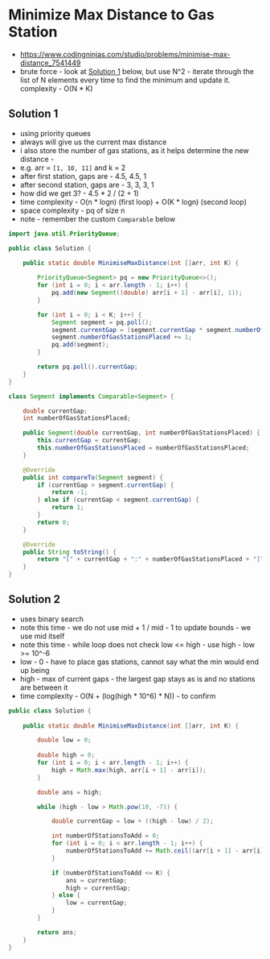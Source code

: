 # Minimize Max Distance to Gas Station

- https://www.codingninjas.com/studio/problems/minimise-max-distance_7541449
- brute force - look at [Solution 1](#solution-1) below, but use N^2 - iterate through the list of N elements every time to find the minimum and update it. complexity - O(N * K)

## Solution 1

- using priority queues
- always will give us the current max distance
- i also store the number of gas stations, as it helps determine the new distance - 
- e.g. arr = `[1, 10, 11]` and k = 2
- after first station, gaps are - 4.5, 4.5, 1
- after second station, gaps are - 3, 3, 3, 1
- how did we get 3? - 4.5 * 2 / (2 + 1)
- time complexity - O(n * logn) (first loop) + O(K * logn) (second loop)
- space complexity - pq of size n
- note - remember the custom `Comparable` below

```java
import java.util.PriorityQueue;

public class Solution {

    public static double MinimiseMaxDistance(int []arr, int K) {
        
        PriorityQueue<Segment> pq = new PriorityQueue<>();
        for (int i = 0; i < arr.length - 1; i++) {
            pq.add(new Segment((double) arr[i + 1] - arr[i], 1));
        }

        for (int i = 0; i < K; i++) {
            Segment segment = pq.poll();
            segment.currentGap = (segment.currentGap * segment.numberOfGasStationsPlaced) / (segment.numberOfGasStationsPlaced + 1.0);
            segment.numberOfGasStationsPlaced += 1;
            pq.add(segment);
        }

        return pq.poll().currentGap;
    }
}

class Segment implements Comparable<Segment> {

    double currentGap;
    int numberOfGasStationsPlaced;

    public Segment(double currentGap, int numberOfGasStationsPlaced) {
        this.currentGap = currentGap;
        this.numberOfGasStationsPlaced = numberOfGasStationsPlaced;
    }

    @Override
    public int compareTo(Segment segment) {
        if (currentGap > segment.currentGap) {
            return -1;
        } else if (currentGap < segment.currentGap) {
            return 1;
        }
        return 0;
    }

    @Override
    public String toString() {
        return "[" + currentGap + ":" + numberOfGasStationsPlaced + "]";
    }
}
```

## Solution 2

- uses binary search
- note this time - we do not use mid + 1 / mid - 1 to update bounds - we use mid itself
- note this time - while loop does not check low <= high - use high - low >= 10^-6
- low - 0 - have to place gas stations, cannot say what the min would end up being
- high - max of current gaps - the largest gap stays as is and no stations are between it
- time complexity - O(N + (log(high * 10^6) * N)) - to confirm

```java
public class Solution {
    
    public static double MinimiseMaxDistance(int []arr, int K) {

        double low = 0;
        
        double high = 0;
        for (int i = 0; i < arr.length - 1; i++) {
            high = Math.max(high, arr[i + 1] - arr[i]);
        }

        double ans = high;

        while (high - low > Math.pow(10, -7)) {

            double currentGap = low + ((high - low) / 2);

            int numberOfStationsToAdd = 0;
            for (int i = 0; i < arr.length - 1; i++) {
                numberOfStationsToAdd += Math.ceil((arr[i + 1] - arr[i]) / currentGap) - 1;
            }

            if (numberOfStationsToAdd <= K) {
                ans = currentGap;
                high = currentGap;
            } else {
                low = currentGap;
            }
        }

        return ans;
    }
}
```
